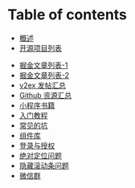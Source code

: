 # Table of contents

- [概述](README.md)
- [开源项目列表](mina/http://weixin.wooodhead.com)
<!-- - [知乎文章列表-1](mina/zhihu-1.md) -->
<!-- - [知乎文章列表-2](mina/zhihu-2.md) -->
- [掘金文章列表-1](mina/juejin-1.md)
- [掘金文章列表-2](mina/juejin-2.md)
- [v2ex 发帖汇总](mina/v2ex.md)
- [Github 资源汇总](mina/github.md)
- [小程序书籍](mina/books.md)
- [入门教程](mina/tutorial.md)
- [常见的坑](mina/keng.md)
- [组件库](mina/component-lib.md)
- [登录与授权](mina/login-auth.md)
- [绝对定位问题](mina/position-fixed.md)
- [隐藏滚动条问题](mina/scrollbar.md)
- [微信群](mina/qrcode.md)
